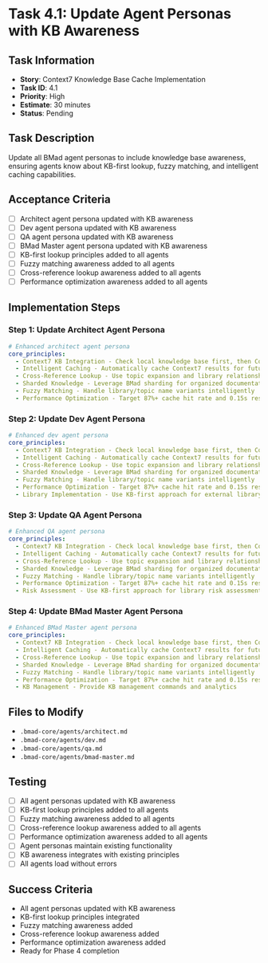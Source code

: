 # Task 4.1: Update Agent Personas with KB Awareness

## Task Information
- **Story**: Context7 Knowledge Base Cache Implementation
- **Task ID**: 4.1
- **Priority**: High
- **Estimate**: 30 minutes
- **Status**: Pending

## Task Description
Update all BMad agent personas to include knowledge base awareness, ensuring agents know about KB-first lookup, fuzzy matching, and intelligent caching capabilities.

## Acceptance Criteria
- [ ] Architect agent persona updated with KB awareness
- [ ] Dev agent persona updated with KB awareness
- [ ] QA agent persona updated with KB awareness
- [ ] BMad Master agent persona updated with KB awareness
- [ ] KB-first lookup principles added to all agents
- [ ] Fuzzy matching awareness added to all agents
- [ ] Cross-reference lookup awareness added to all agents
- [ ] Performance optimization awareness added to all agents

## Implementation Steps

### Step 1: Update Architect Agent Persona
```yaml
# Enhanced architect agent persona
core_principles:
  - Context7 KB Integration - Check local knowledge base first, then Context7 if needed
  - Intelligent Caching - Automatically cache Context7 results for future use
  - Cross-Reference Lookup - Use topic expansion and library relationships
  - Sharded Knowledge - Leverage BMad sharding for organized documentation storage
  - Fuzzy Matching - Handle library/topic name variants intelligently
  - Performance Optimization - Target 87%+ cache hit rate and 0.15s response time
```

### Step 2: Update Dev Agent Persona
```yaml
# Enhanced dev agent persona
core_principles:
  - Context7 KB Integration - Check local knowledge base first, then Context7 if needed
  - Intelligent Caching - Automatically cache Context7 results for future use
  - Cross-Reference Lookup - Use topic expansion and library relationships
  - Sharded Knowledge - Leverage BMad sharding for organized documentation storage
  - Fuzzy Matching - Handle library/topic name variants intelligently
  - Performance Optimization - Target 87%+ cache hit rate and 0.15s response time
  - Library Implementation - Use KB-first approach for external library implementations
```

### Step 3: Update QA Agent Persona
```yaml
# Enhanced QA agent persona
core_principles:
  - Context7 KB Integration - Check local knowledge base first, then Context7 if needed
  - Intelligent Caching - Automatically cache Context7 results for future use
  - Cross-Reference Lookup - Use topic expansion and library relationships
  - Sharded Knowledge - Leverage BMad sharding for organized documentation storage
  - Fuzzy Matching - Handle library/topic name variants intelligently
  - Performance Optimization - Target 87%+ cache hit rate and 0.15s response time
  - Risk Assessment - Use KB-first approach for library risk assessments
```

### Step 4: Update BMad Master Agent Persona
```yaml
# Enhanced BMad Master agent persona
core_principles:
  - Context7 KB Integration - Check local knowledge base first, then Context7 if needed
  - Intelligent Caching - Automatically cache Context7 results for future use
  - Cross-Reference Lookup - Use topic expansion and library relationships
  - Sharded Knowledge - Leverage BMad sharding for organized documentation storage
  - Fuzzy Matching - Handle library/topic name variants intelligently
  - Performance Optimization - Target 87%+ cache hit rate and 0.15s response time
  - KB Management - Provide KB management commands and analytics
```

## Files to Modify
- `.bmad-core/agents/architect.md`
- `.bmad-core/agents/dev.md`
- `.bmad-core/agents/qa.md`
- `.bmad-core/agents/bmad-master.md`

## Testing
- [ ] All agent personas updated with KB awareness
- [ ] KB-first lookup principles added to all agents
- [ ] Fuzzy matching awareness added to all agents
- [ ] Cross-reference lookup awareness added to all agents
- [ ] Performance optimization awareness added to all agents
- [ ] Agent personas maintain existing functionality
- [ ] KB awareness integrates with existing principles
- [ ] All agents load without errors

## Success Criteria
- All agent personas updated with KB awareness
- KB-first lookup principles integrated
- Fuzzy matching awareness added
- Cross-reference lookup awareness added
- Performance optimization awareness added
- Ready for Phase 4 completion
